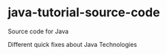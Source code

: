 java-tutorial-source-code
=========================

Source code for Java 

Different quick fixes about Java Technologies

